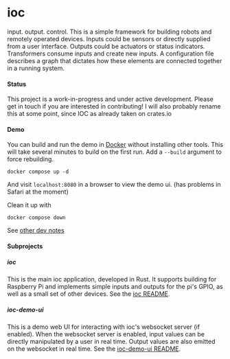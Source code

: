 # ioc
input. output. control. This is a simple framework for building robots and remotely operated devices. Inputs could be sensors or directly supplied from a user interface. Outputs could be actuators or status indicators. Transformers consume inputs and create new inputs. A configuration file describes a graph that dictates how these elements are connected together in a running system. 

#### Status
This project is a work-in-progress and under active development. Please get in touch if you are interested in contributing! I will also probably rename this at some point, since IOC as already taken on crates.io

#### Demo
You can build and run the demo in [Docker](https://www.docker.com) without installing other tools. This will take several minutes to build on the first run. Add a `--build` argument to force rebuilding.
```shell
docker compose up -d
```
And visit `localhost:8080` in a browser to view the demo ui. (has problems in Safari at the moment)

Clean it up with
```shell
docker compose down
```

See [other dev notes](NOTES.md)

#### Subprojects

##### ioc
This is the main ioc application, developed in Rust. It supports building for Raspberry Pi and implements simple inputs and outputs for the pi's GPIO, as well as a small set of other devices. See the [ioc README](ioc/README.md).

##### ioc-demo-ui
This is a demo web UI for interacting with ioc's websocket server (if enabled). When the websocket server is enabled, input values can be directly manipulated by a user in real time. Output values are also emitted on the websocket in real time. See the [ioc-demo-ui README](ioc-demo-ui/README.md).